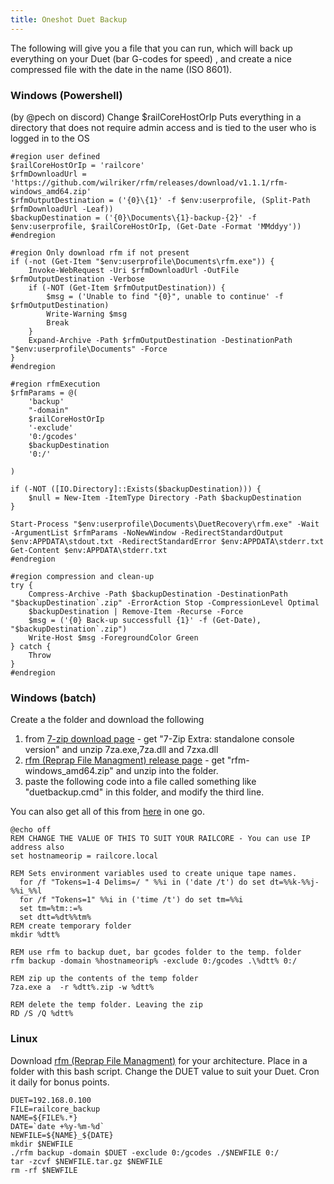 ```yaml
---
title: Oneshot Duet Backup
---
```


The following will give you a file that you can run, which will back up everything on your Duet (bar G-codes for speed) , and create a nice compressed file with the date in the name (ISO 8601).

### Windows (Powershell)
(by @pech on discord)
Change $railCoreHostOrIp
Puts everything in a directory that does not require admin access and is tied to the user who is logged in to the OS

```
#region user defined
$railCoreHostOrIp = 'railcore'
$rfmDownloadUrl = 'https://github.com/wilriker/rfm/releases/download/v1.1.1/rfm-windows_amd64.zip'
$rfmOutputDestination = ('{0}\{1}' -f $env:userprofile, (Split-Path $rfmDownloadUrl -Leaf))
$backupDestination = ('{0}\Documents\{1}-backup-{2}' -f $env:userprofile, $railCoreHostOrIp, (Get-Date -Format 'MMddyy'))
#endregion

#region Only download rfm if not present
if (-not (Get-Item "$env:userprofile\Documents\rfm.exe")) {
    Invoke-WebRequest -Uri $rfmDownloadUrl -OutFile $rfmOutputDestination -Verbose
    if (-NOT (Get-Item $rfmOutputDestination)) {
        $msg = ('Unable to find "{0}", unable to continue' -f $rfmOutputDestination)
        Write-Warning $msg
        Break
    }
    Expand-Archive -Path $rfmOutputDestination -DestinationPath "$env:userprofile\Documents" -Force
}
#endregion

#region rfmExecution
$rfmParams = @(
    'backup'
    "-domain"
    $railCoreHostOrIp
    '-exclude'
    '0:/gcodes'
    $backupDestination
    '0:/'
    
)

if (-NOT ([IO.Directory]::Exists($backupDestination))) {
    $null = New-Item -ItemType Directory -Path $backupDestination
}
 
Start-Process "$env:userprofile\Documents\DuetRecovery\rfm.exe" -Wait -ArgumentList $rfmParams -NoNewWindow -RedirectStandardOutput $env:APPDATA\stdout.txt -RedirectStandardError $env:APPDATA\stderr.txt
Get-Content $env:APPDATA\stderr.txt
#endregion

#region compression and clean-up
try {
    Compress-Archive -Path $backupDestination -DestinationPath "$backupDestination`.zip" -ErrorAction Stop -CompressionLevel Optimal
    $backupDestination | Remove-Item -Recurse -Force
    $msg = ('{0} Back-up successfull {1}' -f (Get-Date), "$backupDestination`.zip")
    Write-Host $msg -ForegroundColor Green
} catch {
    Throw
}
#endregion
```


### Windows (batch)
Create a the folder and download the following
1. from  [7-zip download page](https://www.7-zip.org/download.html) - get "7-Zip Extra: standalone console version" and unzip 7za.exe,7za.dll and 7zxa.dll
1. [rfm (Reprap File Managment) release page](https://github.com/wilriker/rfm/releases)  - get "rfm-windows_amd64.zip" and unzip into the folder.
1. paste the following code into a file called something like "duetbackup.cmd" in this folder, and modify the third line.

You can also get all of this from [here](http://www.crimsoncurve.com/upload/duetbackup.zip) in one go.
```
@echo off
REM CHANGE THE VALUE OF THIS TO SUIT YOUR RAILCORE - You can use IP address also
set hostnameorip = railcore.local

REM Sets environment variables used to create unique tape names.
  for /f "Tokens=1-4 Delims=/ " %%i in ('date /t') do set dt=%%k-%%j-%%i_%%l
  for /f "Tokens=1" %%i in ('time /t') do set tm=%%i
  set tm=%tm::=%
  set dtt=%dt%%tm%
REM create temporary folder
mkdir %dtt%

REM use rfm to backup duet, bar gcodes folder to the temp. folder
rfm backup -domain %hostnameorip% -exclude 0:/gcodes .\%dtt% 0:/

REM zip up the contents of the temp folder
7za.exe a  -r %dtt%.zip -w %dtt% 

REM delete the temp folder. Leaving the zip
RD /S /Q %dtt%
```


### Linux
Download [rfm (Reprap File Managment)](https://github.com/wilriker/rfm/releases) for your architecture.
Place in a folder with this bash script. Change the DUET value to suit your Duet.
Cron it daily for bonus points.
```
DUET=192.168.0.100
FILE=railcore_backup             
NAME=${FILE%.*}
DATE=`date +%y-%m-%d`         
NEWFILE=${NAME}_${DATE}
mkdir $NEWFILE
./rfm backup -domain $DUET -exclude 0:/gcodes ./$NEWFILE 0:/
tar -zcvf $NEWFILE.tar.gz $NEWFILE
rm -rf $NEWFILE
```
